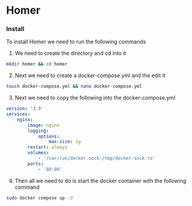 # Homer

### Install

To install Homer we need to run the following commands

1. We need to create the directory and cd into it
```bash
mkdir homer && cd homer
```

2. Next we need to create a docker-compose.yml and the edit it
```bash
touch docker-compose.yml && nano docker-compose.yml
```

3. Next we need to copy the following into the docker-compose.yml
```yml
version: '3.9'
services:
    nginx:
        image: nginx
        logging:
            options:
                max-size: 1g
        restart: always
        volumes:
            - '/var/run/docker.sock:/tmp/docker.sock:ro'
        ports:
            - '80:80'
```

4. Then all we need to do is start the docker container with the following command
```bash
sudo docker compose up -d
```